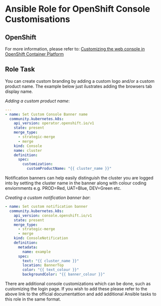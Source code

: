 # Ansible Role for OpenShift Console Customisations

## OpenShift

For more information, please refer to: [Customizing the web console in OpenShift Container Platform](https://docs.openshift.com/container-platform/4.6/web_console/customizing-the-web-console.html)

## Role Task

You can create custom branding by adding a custom logo and/or a custom product name. The example below just ilustrates adding the browsers tab display name.

*Adding a custom product name*:
```yaml
---
- name: Set Custom Console Banner name
  community.kubernetes.k8s:
    api_version: operator.openshift.io/v1
    state: present
    merge_type:
      - strategic-merge
      - merge
    kind: Console
    name: cluster
    definition:
      spec:
        customization:
          customProductName: "{{ cluster_name }}"
```

Notification banners can help easily distinguish the cluster you are logged into by setting the cluster name in the banner along with colour coding enviornments e.g. PROD=Red, UAT=Blue, DEV=Green etc.  

*Creating a custom notification banner bar*:
```yaml
- name: Set custom notification banner
  community.kubernetes.k8s:
    api_version: console.openshift.io/v1
    state: present
    merge_type:
      - strategic-merge
      - merge
    kind: ConsoleNotification
    definition:
      metadata:
        name: example
      spec:
        text: "{{ cluster_name }}"
        location: BannerTop
        color: "{{ text_colour }}"
        backgroundColor: "{{ banner_colour }}"
```

There are additional console customizations which can be done, such as customizing the login page. If you wish to add these please refer to the above link to the official documentattion and add additional Ansible tasks to this role in the same format.
